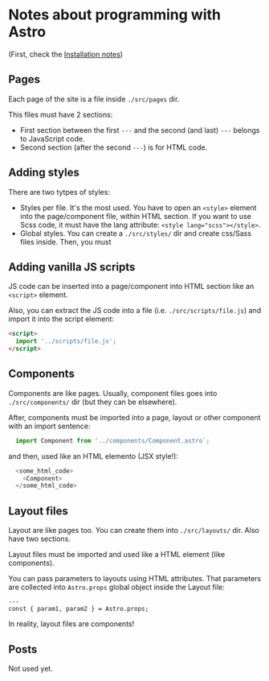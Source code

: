 # Notes about programming with Astro

(First, check the [Installation notes](./INSTALL.md))

## Pages

Each page of the site is a file inside `./src/pages` dir.

This files must have 2 sections:

- First section between the first `---` and the second (and last) `---` belongs to JavaScript code.
- Second section (after the second `---`) is for HTML code.

## Adding styles

There are two tytpes of styles:

- Styles per file. It's the most used. You have to open an `<style>` element into the page/component file, within HTML section. If you want to use Scss code, it must have the lang attribute: `<style lang="scss"></style>`.
- Global styles. You can create a `./src/styles/` dir and create css/Sass files inside. Then, you must

## Adding vanilla JS scripts

JS code can be inserted into a page/component into HTML section like an `<script>` element.

Also, you can extract the JS code into a file (i.e. `./src/scripts/file.js`) and import it into the script element:

```html
<script>
  import '../scripts/file.js';
</script>
```

## Components

Components are like pages. Usually, component files goes into `./src/components/` dir (but they can be elsewhere).

After, components must be imported into a page, layout or other component with an import sentence:

```js
  import Component from '../components/Component.astro`;
```

and then, used like an HTML elemento (JSX style!):

```js
  <some_html_code>
    <Component>
  </some_html_code>
```

## Layout files

Layout are like pages too. You can create them into `./src/layouts/` dir. Also have two sections.

Layout files must be imported and used like a HTML element (like components).

You can pass parameters to layouts using HTML attributes. That parameters are collected into `Astro.props` global object inside the Layout file:

```astro
---
const { param1, param2 } = Astro.props;
```

In reality, layout files are components!

## Posts

Not used yet.
